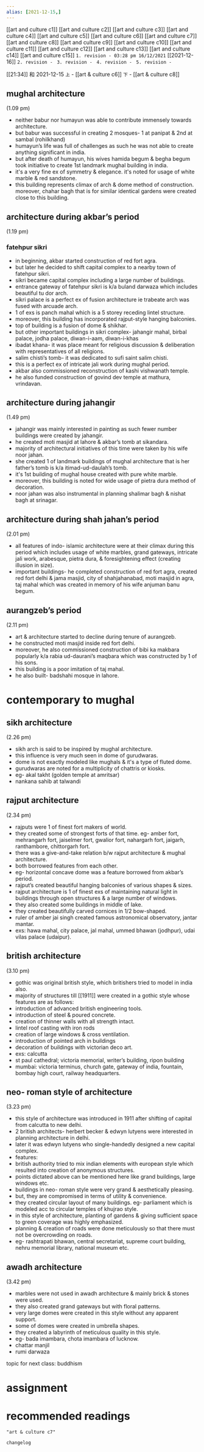 ```yaml
---
alias: [2021-12-15,]
---
```

[[art and culture c1]] [[art and culture c2]] [[art and culture c3]] [[art and culture c4]] [[art and culture c5]] [[art and culture c6]] [[art and culture c7]]
[[art and culture c8]] [[art and culture c9]] [[art and culture c10]] [[art and culture c11]] [[art and culture c12]] [[art and culture c13]] [[art and culture c14]]
[[art and culture c15]]
`1. revision - 03:28 pm 16/12/2021` [[2021-12-16]]
`2. revision - `
`3. revision - `
`4. revision - `
`5. revision - `

[[21:34]] 和 2021-12-15   `上` - [[art & culture c6]] `下` - [[art & culture c8]]

## mughal architecture
(1.09 pm)

- neither babur nor humayun was able to contribute immensely towards architecture.
- but babur was successful in creating 2 mosques- 1 at panipat & 2nd at sambal (rohilkhand)
- humayun’s life was full of challenges as such he was not able to create anything significant in india.
- but after death of humayun, his wives hamida begum & begha begum took initiative to create 1st landmark mughal building in india.
- it's a very fine ex of symmetry & elegance. it's noted for usage of white marble & red sandstone.
- this building represents climax of arch & dome method of construction. moreover, chahar bagh that is for similar identical gardens were created close to this building.

## architecture during akbar’s period
(1.19 pm)

### fatehpur sikri

- in beginning, akbar started construction of red fort agra.
- but later he decided to shift capital complex to a nearby town of fatehpur sikri.
- sikri became capital complex including a large number of buildings.
- entrance gateway of fatehpur sikri is k/a buland darwaza which includes beautiful tu dor arch.
- sikri palace is a perfect ex of fusion architecture ie trabeate arch was fused with arcuade arch.
- 1 of exs is panch mahal which is a 5 storey receding lintel structure.
- moreover, this building has incorporated rajput-style hanging balconies.
- top of building is a fusion of dome & shikhar.
- but other important buildings in sikri complex- jahangir mahal, birbal palace, jodha palace, diwan-i-aam, diwan-i-khas
- ibadat khana- it was place meant for religious discussion & deliberation with representatives of all religions.
- salim chisti’s tomb- it was dedicated to sufi saint salim chisti.
- this is a perfect ex of intricate jali work during mughal period.
- akbar also commissioned reconstruction of kashi vishwanath temple.
- he also funded construction of govind dev temple at mathura, vrindavan.

## architecture during jahangir
(1.49 pm)
- jahangir was mainly interested in painting as such fewer number buildings were created by jahangir.
- he created moti masjid at lahore & akbar’s tomb at sikandara.
- majority of architectural initiatives of this time were taken by his wife noor jahan.
- she created 1 of landmark buildings of mughal architecture that is her father’s tomb is k/a itimad-ud-daulah’s tomb.
- it's 1st building of mughal house created with pure white marble.
- moreover, this building is noted for wide usage of pietra dura method of decoration.
- noor jahan was also instrumental in planning shalimar bagh & nishat bagh at srinagar.

## architecture during shah jahan’s period
(2.01 pm)
- all features of indo- islamic architecture were at their climax during this period which includes usage of white marbles, grand gateways, intricate jali work, arabesque, pietra dura, & foresightening effect (creating illusion in size).
- important buildings- he completed construction of red fort agra, created red fort delhi & jama masjid, city of shahjahanabad, moti masjid in agra, taj mahal which was created in memory of his wife anjuman banu begum.

## aurangzeb’s period
(2.11 pm)

- art & architecture started to decline during tenure of aurangzeb.
- he constructed moti masjid inside red fort delhi.
- moreover, he also commissioned construction of bibi ka makbara popularly k/a rabia ud-daurani’s maqbara which was constructed by 1 of his sons.
- this building is a poor imitation of taj mahal.
- he also built- badshahi mosque in lahore.

# contemporary to mughal

## sikh architecture
(2.26 pm)

- sikh arch is said to be inspired by mughal architecture.
- this influence is very much seen in dome of gurudwaras.
- dome is not exactly modeled like mughals & it's a type of fluted dome.
- gurudwaras are noted for a multiplicity of chattris or kiosks.
- eg- akal takht (golden temple at amritsar)
- nankana sahib at talwandi

## rajput architecture
(2.34 pm)

- rajputs were 1 of finest fort makers of world.
- they created some of strongest forts of that time. eg- amber fort, mehrangarh fort, jaiselmer fort, gwalior fort, nahargarh fort, jaigarh, ranthambore, chittorgarh fort.
- there was a give-and-take relation b/w rajput architecture & mughal architecture.
- both borrowed features from each other.
- eg- horizontal concave dome was a feature borrowed from akbar’s period.
- rajput’s created beautiful hanging balconies of various shapes & sizes.
- rajput architecture is 1 of finest exs of maintaining natural light in buildings through open structures & a large number of windows.
- they also created some buildings in middle of lake.
- they created beautifully carved cornices in 1/2 bow-shaped.
- ruler of amber jai singh created famous astronomical observatory, jantar mantar.
- exs: hawa mahal, city palace, jal mahal, ummed bhawan (jodhpur), udai vilas palace (udaipur).

## british architecture
(3.10 pm)
- gothic was original british style, which britishers tried to model in india also.
- majority of structures till [[1911]] were created in a gothic style whose features are as follows:
- introduction of advanced british engineering tools.
- introduction of steel & poured concrete.
- creation of thinner walls with all strength intact.
- lintel roof casting with iron rods
- creation of large windows & cross ventilation.
- introduction of pointed arch in buildings
- decoration of buildings with victorian deco art.
- exs: calcutta
- st paul cathedral; victoria memorial, writer’s building, ripon building
- mumbai: victoria terminus, church gate, gateway of india, fountain, bombay high court, railway headquarters.

## neo- roman style of architecture
(3.23 pm)
- this style of architecture was introduced in 1911 after shifting of capital from calcutta to new delhi.
- 2 british architects- herbert becker & edwyn lutyens were interested in planning architecture in delhi.
- later it was edwyn lutyens who single-handedly designed a new capital complex.
- features:
- british authority tried to mix indian elements with european style which resulted into creation of anonymous structures.
- points dictated above can be mentioned here like grand buildings, large windows etc.
- buildings in neo- roman style were very grand & aesthetically pleasing.
- but, they are compromised in terms of utility & convenience.
- they created circular layout of many buildings. eg- parliament which is modeled acc to circular temples of khujrao style.
- in this style of architecture, planting of gardens & giving sufficient space to green coverage was highly emphasized.
- planning & creation of roads were done meticulously so that there must not be overcrowding on roads.
- eg- rashtrapati bhawan, central secretariat, supreme court building, nehru memorial library, national museum etc.
## awadh architecture
(3.42 pm)
- marbles were not used in awadh architecture & mainly brick & stones were used.
- they also created grand gateways but with floral patterns.
- very large domes were created in this style without any apparent support.
- some of domes were created in umbrella shapes.
- they created a labyrinth of meticulous quality in this style.
- eg- bada imambara, chota imambara of lucknow.
- chattar manjil
- rumi darwaza

topic for next class: buddhism


# assignment

# recommended readings
```query
"art & culture c7"
```

```plain
changelog

```